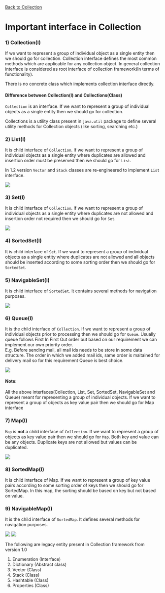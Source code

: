 [Back to Collection](../README.md)

# Important interface in Collection

### 1) Collection(I)<br>

If we want to represent a group of individual object as a single entity then we should go for collection. Collection interface defines the most common methods which are applicable for any collection object. In general collection interface is considered as root interface of collection framework(In terms of functionality).

There is no concrete class which implements collection interface directly.

#### Difference between Collection(I) and Collections(Class)

`Collection` is an interface. If we want to represent a group of individual objects as a single entity then we should go for collection.

Collections is a utility class present in `java.util` package to define several utility methods for Collection objects (like sorting, searching etc.)


### 2) List(I)

It is child interface of `Collection`. If we want to represent a group of individual objects as a single entity where duplicates are allowed and insertion order must be preserved then we should go for `List`.

In 1.2 version `Vector` and `Stack` classes are re-engineered to implement `List` interface.

<img src="add_image">

### 3) Set(I)

It is child interface of `Collection`. If we want to represent a group of individual objects as a single entity where duplicates are not allowed and insertion order not required then we should go for `Set`.

<img src="add image of Set hierarchy">

### 4) SortedSet(I)

It is child interface of `Set`. If we want to represent a group of individual objects as a single entity where duplicates are not allowed and all objects should be inserted according to some sorting order then we should go for `SortedSet`.

### 5) NavigableSet(I)

It is child interface of `SortedSet`. It contains several methods for navigation purposes.

<img src="navigable set hierarchy">

### 6) Queue(I)
It is the child interface of `Collection`. If we want to represent a group of individual objects prior to processing then we should go for `Queue`. Usually queue follows First In First Out order but based on our requirement we can implement our own priority order.<br>
E.g. Before sending mail, all mail ids needs to be store in some data structure. The order in which we added mail ids, same order is maitained for delivery mail so for this requirement Queue is best choice.

<img src="queue hierarchy">

#### Note: 
All the above interfaces(Collection, List, Set, SortedSet, NavigableSet and Queue) meant for representing a group of individual objects. If we want to represent a group of objects as key value pair then we should go for Map interface

### 7) Map(I)

`Map` is <b>not</b> a child interface of `Collection`. If we want to represent a  group of objects as key value pair then we should go for `Map`. Both key and value can be any objects. Duplicate keys are not allowed but values can be duplicated.

<img src="hierarchy of map">


### 8) SortedMap(I)

It is child interface of Map. If we want to represent a group of key value pairs according to some sorting order of keys then we should go for SortedMap. In this map, the sorting should be based on key but not based on value.

### 9) NavigableMap(I)

It is the child interface of `SortedMap`. It defines several methods for navigation purposes.

<img src="navigable map hierarchy diagram">


<img src = "conclusion diagram of collection framework">

The following are legacy entity present in Collection framework from version 1.0 <br>
1) Enumeration (Interface) <br>
2) Dictionary (Abstract class)<br>
3) Vector (Class) <br>
4) Stack (Class) <br>
5) Hashtable (Class) <br>
6) Properties (Class) <br>
